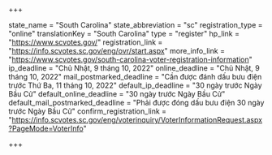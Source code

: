 +++

state_name = "South Carolina"
state_abbreviation = "sc"
registration_type = "online"
translationKey = "South Carolina"
type = "register"
hp_link = "https://www.scvotes.gov/"
registration_link = "https://info.scvotes.sc.gov/eng/ovr/start.aspx"
more_info_link = "https://www.scvotes.gov/south-carolina-voter-registration-information"
ip_deadline = "Chủ Nhật, 9 tháng 10, 2022"
online_deadline = "Chủ Nhật, 9 tháng 10, 2022"
mail_postmarked_deadline = "Cần được đánh dấu bưu điện trước Thứ Ba, 11 tháng 10, 2022"
default_ip_deadline = "30 ngày trước Ngày Bầu Cử"
default_online_deadline = "30 ngày trước Ngày Bầu Cử"
default_mail_postmarked_deadline = "Phải được đóng dấu bưu điện 30 ngày trước Ngày Bầu Cử"
confirm_registration_link = "https://info.scvotes.sc.gov/eng/voterinquiry/VoterInformationRequest.aspx?PageMode=VoterInfo"

+++